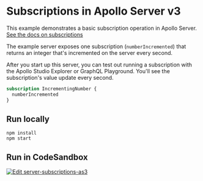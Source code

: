 # Subscriptions in Apollo Server v3

This example demonstrates a basic subscription operation in Apollo Server. [See the docs on subscriptions](https://www.apollographql.com/docs/apollo-server/data/subscriptions/)

The example server exposes one subscription (`numberIncremented`) that returns an integer that's incremented on the server every second.

After you start up this server, you can test out running a subscription with the Apollo Studio Explorer or GraphQL Playground. You'll see the subscription's value update every second.

```graphql
subscription IncrementingNumber {
  numberIncremented
}
```

## Run locally

```shell
npm install
npm start
```

## Run in CodeSandbox

<a href="https://codesandbox.io/s/github/apollographql/docs-examples/tree/main/apollo-server/v3/subscriptions?fontsize=14&hidenavigation=1&initialpath=%2Fgraphql&theme=dark">
  <img alt="Edit server-subscriptions-as3" src="https://codesandbox.io/static/img/play-codesandbox.svg">
</a>
